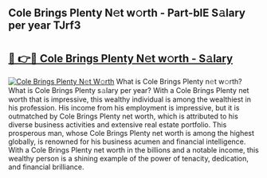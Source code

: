 ## Cole Brings Plenty N𝚎t w𝚘rth - Part-bIE S𝚊lary per year TJrf3

# <h2><a href="http://gc0ps7b.nevu.top/?p=Cole+Brings+Plenty">🔗 👉🔴 Cole Brings Plenty N𝚎t w𝚘rth - S𝚊lary</a></h2>

[![Cole Brings Plenty N𝚎t W𝚘rth](https://i.imgur.com/Oavwk0R.jpeg)](http://gc0ps7b.nevu.top/?p=Cole+Brings+Plenty)
What is Cole Brings Plenty n𝚎t w𝚘rth? What is Cole Brings Plenty s𝚊lary per year?
With a Cole Brings Plenty net worth that is impressive, this wealthy individual is among the wealthiest in his profession. His income from his employment is impressive, but it is outmatched by Cole Brings Plenty net worth, which is attributed to his diverse business activities and extensive real estate portfolio. This prosperous man, whose Cole Brings Plenty net worth is among the highest globally, is renowned for his business acumen and financial intelligence. With a Cole Brings Plenty net worth in the billions and a notable income, this wealthy person is a shining example of the power of tenacity, dedication, and financial brilliance.
